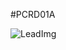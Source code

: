 <!--- Created:2017-01-02T13:45:51.683020: ---> 
<!--- Author:Mlab: ---> 
<!--- AuthorEmail:email@mlab.cz: ---> 
<!--- Tags:None: ---> 
<!--- Ust:escription.en]


[InfoShortDescription.cs]


[InfoLongDescription.en]


[InfoLongDescription.cs]

[End: ---> 
<!--- Name:PCRD01A: --->
#PCRD01A 
<!--- LongName --->

<!--- ELongName ---> 

<!--- Lead --->

<!--- ELead ---> 

![LeadImg](DOC/SRC/img/PCRD01A_top_big.jpg) 


​
​
<!--- Description --->
<!--- EDescription --->
<!--- Content --->
<!--- EContent --->
            